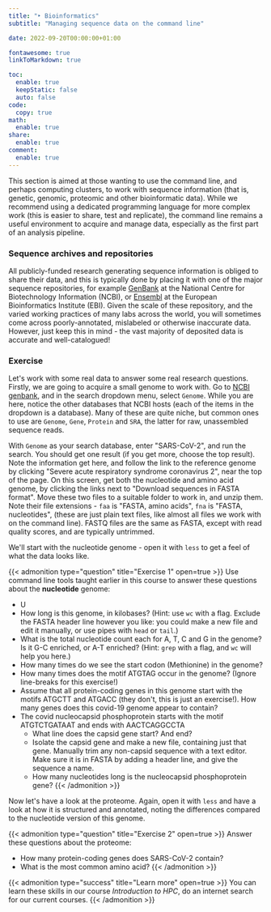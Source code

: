 ```yaml
---
title: "‣ Bioinformatics"
subtitle: "Managing sequence data on the command line"

date: 2022-09-20T00:00:00+01:00

fontawesome: true
linkToMarkdown: true

toc:
  enable: true
  keepStatic: false
  auto: false
code:
  copy: true
math:
  enable: true
share:
  enable: true
comment:
  enable: true
---
```


This section is aimed at those wanting to use the command line, and perhaps computing clusters, to work with sequence information (that is, genetic, genomic, proteomic and other bioinformatic data). While we recommend using a dedicated programming language for more complex work (this is easier to share, test and replicate), the command line remains a useful environment to acquire and manage data, especially as the first part of an analysis pipeline.

### Sequence archives and repositories
All publicly-funded research generating sequence information is obliged to share their data, and this is typically done by placing it with one of the major sequence repositories, for example [GenBank](https://www.ncbi.nlm.nih.gov/genbank/) at the National Centre for Biotechnology Information (NCBI), or [Ensembl](https://www.ensembl.org/index.html) at the European Bioinformatics Institute (EBI). Given the scale of these repository, and the varied working practices of many labs across the world, you will sometimes come across poorly-annotated, mislabeled or otherwise inaccurate data. However, just keep this in mind - the vast majority of deposited data is accurate and well-catalogued!

### Exercise
Let's work with some real data to answer some real research questions. Firstly, we are going to acquire a small genome to work with. Go to [NCBI genbank](https://www.ncbi.nlm.nih.gov/genbank/), and in the search dropdown menu, select `Genome`. While you are here, notice the other databases that NCBI hosts (each of the items in the dropdown is a database). Many of these are quite niche, but common ones to use are `Genome`, `Gene`, `Protein` and `SRA`, the latter for raw, unassembled sequence reads.

With `Genome` as your search database, enter "SARS-CoV-2", and run the search. You should get one result (if you get more, choose the top result). Note the information get here, and follow the link to the reference genome by clicking "Severe acute respiratory syndrome coronavirus 2", near the top of the page. On this screen, get both the nucleotide and amino acid genome, by clicking the links next to "Download sequences in FASTA format". Move these two files to a suitable folder to work in, and unzip them. Note their file extensions - `faa` is "FASTA, amino acids", `fna` is "FASTA, nucleotides", (these are just plain text files, like almost all files we work with on the command line). FASTQ files are the same as FASTA, except with read quality scores, and are typically untrimmed.

We'll start with the nucleotide genome - open it with `less` to get a feel of what the data looks like.

{{< admonition type="question" title="Exercise 1" open=true >}}
Use command line tools taught earlier in this course to answer these questions about the **nucleotide** genome:
- U
- How long is this genome, in kilobases? (Hint: use `wc` with a flag. Exclude the FASTA header line however you like: you could make a new file and edit it manually, or use pipes with `head` or `tail`.)
- What is the total nucleotide count each for A, T, C and G in the genome? Is it G-C enriched, or A-T enriched? (Hint: `grep` with a flag, and `wc` will help you here.)
- How many times do we see the start codon (Methionine) in the genome?
- How many times does the motif ATGTAG occur in the genome? (Ignore line-breaks for this exercise!)
- Assume that all protein-coding genes in this genome start with the motifs ATGCTT and ATGACC (they don't, this is just an exercise!). How many genes does this covid-19 genome appear to contain?
- The covid nucleocapsid phosphoprotein starts with the motif ATGTCTGATAAT and ends with AACTCAGGCCTA
  - What line does the capsid gene start? And end?
  - Isolate the capsid gene and make a new file, containing just that gene. Manually trim any non-capsid sequence with a text editor. Make sure it is in FASTA by adding a header line, and give the sequence a name.
  - How many nucleotides long is the nucleocapsid phosphoprotein gene?
{{< /admonition >}}

Now let's have a look at the proteome. Again, open it with `less` and have a look at how it is structured and annotated, noting the differences compared to the nucleotide version of this genome.

{{< admonition type="question" title="Exercise 2" open=true >}}
Answer these questions about the proteome:
- How many protein-coding genes does SARS-CoV-2 contain?
- What is the most common amino acid?
{{< /admonition >}}

{{< admonition type="success" title="Learn more" open=true >}}
You can learn these skills in our course *Introduction to HPC*, do an internet search for our current courses.
{{< /admonition >}}

